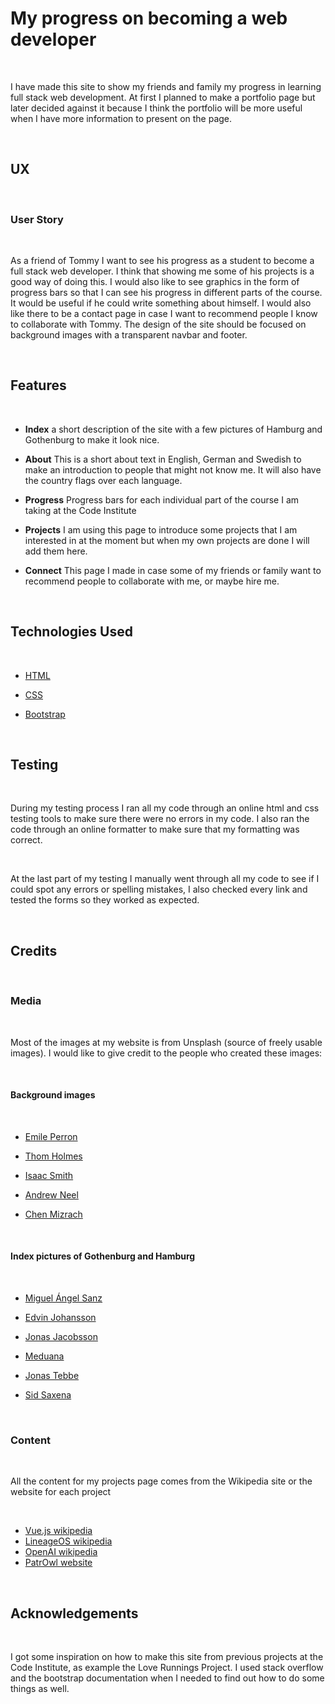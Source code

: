# My progress on becoming a web developer

<br/>

I have made this site to show my friends and family my progress in learning full stack web development. At first I planned to make a portfolio page but later decided against it because I think the portfolio will be more useful when I have more information to present on the page.

<br/>

## UX

<br/>

### User Story

<br/>

As a friend of Tommy I want to see his progress as a student to become a full stack web developer. I think that showing me some of his projects is a good way of doing this.
I would also like to see graphics in the form of progress bars so that I can see his progress in different parts of the course. It would be useful if he could write something about himself. I would also like there to be a contact page in case I want to recommend people I know to collaborate with Tommy. The design of the site should be focused on background images with a transparent navbar and footer.

<br/>

## Features

<br/>

* **Index** a short description of the site with a few pictures of Hamburg and Gothenburg to make it look nice.

* **About** This is a short about text in English, German and Swedish to make an introduction to people that might not know me. It will also have the country flags over each language.

* **Progress** Progress bars for each individual part of the course I am taking at the Code Institute

* **Projects** I am using this page to introduce some projects that I am interested in at the moment but when my own projects are done I will add them here.

* **Connect** This page I made in case some of my friends or family want to recommend people to collaborate with me, or maybe hire me.

<br/>

## Technologies Used

<br/>

* [HTML](https://en.wikipedia.org/wiki/HTML)

* [CSS](https://en.wikipedia.org/wiki/CSS)

* [Bootstrap](https://en.wikipedia.org/wiki/Bootstrap_(front-end_framework))

<br/>

## Testing

<br/>

During my testing process I ran all my code through an online html and css testing tools to make sure there were no errors in my code. I also ran the code through an online formatter to make sure that my formatting was correct.

<br/>

At the last part of my testing I manually went through all my code to see if I could spot any errors or spelling mistakes, I also checked every link and tested the forms so they worked as expected.

<br/>

## Credits

<br/>

### Media

<br/>

Most of the images at my website is from Unsplash (source of freely usable images). I would like to give credit to the people who created these images:

<br/>

#### Background images

<br/>

* [Emile Perron](https://unsplash.com/photos/xrVDYZRGdw4)

* [Thom Holmes](https://unsplash.com/photos/RbR3kf9M4F8)

* [Isaac Smith](https://unsplash.com/photos/6EnTPvPPL6I)

* [Andrew Neel](https://unsplash.com/photos/cckf4TsHAuw)

* [Chen Mizrach](https://unsplash.com/photos/1NTOQHBRegA)

<br/>

#### Index pictures of Gothenburg and Hamburg

<br/>

* [Miguel Ángel Sanz](https://unsplash.com/photos/6f5cTP2T28U)

* [Edvin Johansson](https://unsplash.com/photos/Mmjkm_ueuDM)

* [Jonas Jacobsson](https://unsplash.com/photos/20qv9cTILhU)

* [Meduana](https://unsplash.com/photos/PdnseHuDFZU)

* [Jonas Tebbe](https://unsplash.com/photos/j22K61_1peg)

* [Sid Saxena](https://unsplash.com/photos/NCVQKpU1xH4)

<br/>

### Content

<br/>

All the content for my projects page comes from the Wikipedia site or the website for each project

<br/>

* [Vue.js wikipedia](https://en.wikipedia.org/wiki/Vue.js)
* [LineageOS wikipedia](https://en.wikipedia.org/wiki/LineageOS)
* [OpenAI wikipedia](https://en.wikipedia.org/wiki/OpenAI)
* [PatrOwl website](https://www.patrowl.io/)

<br/>

## Acknowledgements

<br/>

I got some inspiration on how to make this site from previous projects at the Code Institute, as example the Love Runnings Project. I used stack overflow and the bootstrap documentation when I needed to find out how to do some things as well.
